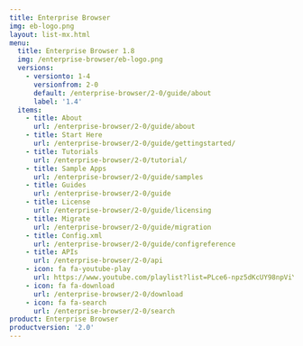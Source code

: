 ```yaml
---
title: Enterprise Browser
img: eb-logo.png
layout: list-mx.html
menu:
  title: Enterprise Browser 1.8
  img: /enterprise-browser/eb-logo.png
  versions:
    - versionto: 1-4
      versionfrom: 2-0
      default: /enterprise-browser/2-0/guide/about
      label: '1.4'
  items:
    - title: About
      url: /enterprise-browser/2-0/guide/about
    - title: Start Here
      url: /enterprise-browser/2-0/guide/gettingstarted/
    - title: Tutorials
      url: /enterprise-browser/2-0/tutorial/
    - title: Sample Apps
      url: /enterprise-browser/2-0/guide/samples
    - title: Guides
      url: /enterprise-browser/2-0/guide
    - title: License
      url: /enterprise-browser/2-0/guide/licensing
    - title: Migrate
      url: /enterprise-browser/2-0/guide/migration
    - title: Config.xml
      url: /enterprise-browser/2-0/guide/configreference
    - title: APIs
      url: /enterprise-browser/2-0/api
    - icon: fa fa-youtube-play
      url: https://www.youtube.com/playlist?list=PLce6-npz5dKcUY98npViY6QbuL3yhAXCx
    - icon: fa fa-download
      url: /enterprise-browser/2-0/download
    - icon: fa fa-search
      url: /enterprise-browser/2-0/search
product: Enterprise Browser
productversion: '2.0'
---
```

